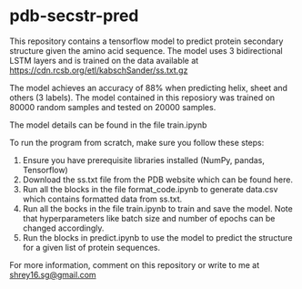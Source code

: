 # pdb-secstr-pred

This repository contains a tensorflow model to predict protein secondary structure given the amino acid sequence. The model uses 3 bidirectional LSTM layers and is trained on the data available at https://cdn.rcsb.org/etl/kabschSander/ss.txt.gz

The model achieves an accuracy of 88% when predicting helix, sheet and others (3 labels). The model contained in this reposiory was trained on 80000 random samples and tested on 20000 samples.

The model details can be found in the file train.ipynb

To run the program from scratch, make sure you follow these steps:

1. Ensure you have prerequisite libraries installed (NumPy, pandas, Tensorflow)
2. Download the ss.txt file from the PDB website which can be found here.
3. Run all the blocks in the file format_code.ipynb to generate data.csv which contains formatted data from ss.txt.
4. Run all the bocks in the file train.ipynb to train and save the model. Note that hyperparameters like batch size and number of epochs can be changed accordingly.
5. Run the blocks in predict.ipynb to use the model to predict the structure for a given list of protein sequences.

For more information, comment on this repository or write to me at shrey16.sg@gmail.com
